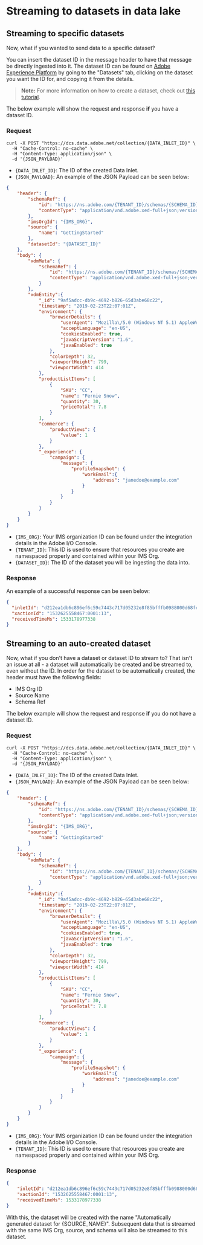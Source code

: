 # Streaming to datasets in data lake

## Streaming to specific datasets

Now, what if you wanted to send data to a specific dataset?

You can insert the dataset ID in the message header to have that message be directly ingested into it. The dataset ID can be found on [Adobe Experience Platform][aep] by going to the "Datasets" tab, clicking on the dataset you want the ID for, and copying it from the details.

> **Note:** For more information on how to create a dataset, check out [this tutorial][dataset-tutorial].

The below example will show the request and response **if** you have a dataset ID.

### Request

```SHELL
curl -X POST "https://dcs.data.adobe.net/collection/{DATA_INLET_ID}" \
  -H "Cache-Control: no-cache" \
  -H "Content-Type: application/json" \
  -d '{JSON_PAYLOAD}'
```

- `{DATA_INLET_ID}`: The ID of the created Data Inlet.  
- `{JSON_PAYLOAD}`: An example of the JSON Payload can be seen below:

```json
{
    "header": {
        "schemaRef": {
            "id": "https://ns.adobe.com/{TENANT_ID}/schemas/{SCHEMA_ID}",
            "contentType": "application/vnd.adobe.xed-full+json;version={SCHEMA_VERSION}"
        },
        "imsOrgId": "{IMS_ORG}",
        "source": {
            "name": "GettingStarted"
        },
        "datasetId": "{DATASET_ID}"
    },
    "body": {
        "xdmMeta": {
            "schemaRef": {
                "id": "https://ns.adobe.com/{TENANT_ID}/schemas/{SCHEMA_ID}",
                "contentType": "application/vnd.adobe.xed-full+json;version={SCHEMA_VERSION}"
            }
        },
        "xdmEntity":{
            "_id": "9af5adcc-db9c-4692-b826-65d3abe68c22",
            "timestamp": "2019-02-23T22:07:01Z",
            "environment": {
                "browserDetails": {
                    "userAgent": "Mozilla\/5.0 (Windows NT 5.1) AppleWebKit\/537.36 (KHTML, like Gecko) Chrome\/29.0.1547.57 Safari\/537.36 OPR\/16.0.1196.62",
                    "acceptLanguage": "en-US",
                    "cookiesEnabled": true,
                    "javaScriptVersion": "1.6",
                    "javaEnabled": true
                },
                "colorDepth": 32,
                "viewportHeight": 799,
                "viewportWidth": 414
            },
            "productListItems": [
                {
                    "SKU": "CC",
                    "name": "Fernie Snow",
                    "quantity": 30,
                    "priceTotal": 7.8
                }
            ],
            "commerce": {
                "productViews": {
                    "value": 1
                }
            },
            "_experience": {
                "campaign": {
                    "message": {
                        "profileSnapshot": {
                            "workEmail":{
                                "address": "janedoe@example.com"
                            }
                        }
                    }
                }
            }
        }
    }
}
```

- `{IMS_ORG}`: Your IMS organization ID can be found under the integration details in the Adobe I/O Console.  
- `{TENANT_ID}`: This ID is used to ensure that resources you create are namespaced properly and contained within your IMS Org.
- `{DATASET_ID}`: The ID of the dataset you will be ingesting the data into.

### Response

An example of a successful response can be seen below:

```JSON
{
  "inletId": "d212ea1db6c896ef6c59c7443c717d05232e8f85bfffb0988000d68fe46dd373",
  "xactionId": "1532625558467:0001:13",
  "receivedTimeMs": 1533178977338
}
```

## Streaming to an auto-created dataset

Now, what if you don't have a dataset or dataset ID to stream to? That isn't an issue at all - a dataset will automatically be created and be streamed to, even without the ID. In order for the dataset to be automatically created, the header must have the following fields:

- IMS Org ID
- Source Name
- Schema Ref

The below example will show the request and response **if** you do not have a dataset ID.

### Request

```shell
curl -X POST "https://dcs.data.adobe.net/collection/{DATA_INLET_ID}" \
  -H "Cache-Control: no-cache" \
  -H "Content-Type: application/json" \
  -d '{JSON_PAYLOAD}'
```

- `{DATA_INLET_ID}`: The ID of the created Data Inlet.  
- `{JSON_PAYLOAD}`: An example of the JSON Payload can be seen below:

```json
{
    "header": {
        "schemaRef": {
            "id": "https://ns.adobe.com/{TENANT_ID}/schemas/{SCHEMA_ID}",
            "contentType": "application/vnd.adobe.xed-full+json;version={SCHEMA_VERSION}"
        },
        "imsOrgId": "{IMS_ORG}",
        "source": {
            "name": "GettingStarted"
        }
    },
    "body": {
        "xdmMeta": {
            "schemaRef": {
                "id": "https://ns.adobe.com/{TENANT_ID}/schemas/{SCHEMA_ID}",
                "contentType": "application/vnd.adobe.xed-full+json;version={SCHEMA_VERSION}"
            }
        },
        "xdmEntity":{
            "_id": "9af5adcc-db9c-4692-b826-65d3abe68c22",
            "timestamp": "2019-02-23T22:07:01Z",
            "environment": {
                "browserDetails": {
                    "userAgent": "Mozilla\/5.0 (Windows NT 5.1) AppleWebKit\/537.36 (KHTML, like Gecko) Chrome\/29.0.1547.57 Safari\/537.36 OPR\/16.0.1196.62",
                    "acceptLanguage": "en-US",
                    "cookiesEnabled": true,
                    "javaScriptVersion": "1.6",
                    "javaEnabled": true
                },
                "colorDepth": 32,
                "viewportHeight": 799,
                "viewportWidth": 414
            },
            "productListItems": [
                {
                    "SKU": "CC",
                    "name": "Fernie Snow",
                    "quantity": 30,
                    "priceTotal": 7.8
                }
            ],
            "commerce": {
                "productViews": {
                    "value": 1
                }
            },
            "_experience": {
                "campaign": {
                    "message": {
                        "profileSnapshot": {
                            "workEmail":{
                                "address": "janedoe@example.com"
                            }
                        }
                    }
                }
            }
        }
    }
}
```


- `{IMS_ORG}`: Your IMS organization ID can be found under the integration details in the Adobe I/O Console.  
- `{TENANT_ID}`: This ID is used to ensure that resources you create are namespaced properly and contained within your IMS Org.

### Response

```json
{
    "inletId": "d212ea1db6c896ef6c59c7443c717d05232e8f85bfffb0988000d68fe46dd373",
    "xactionId": "1532625558467:0001:13",
    "receivedTimeMs": 1533178977338
}
```

With this, the dataset will be created with the name "Automatically generated dataset for {SOURCE_NAME}". Subsequent data that is streamed with the same IMS Org, source, and schema will also be streamed to this dataset.

[dataset-tutorial]: ../../tutorials/creating_a_dataset_tutorial/creating_a_dataset_tutorial.md

[aep]: https://platform.adobe.com/home